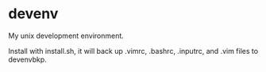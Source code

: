 devenv
======

My unix development environment.

Install with install.sh, it will back up .vimrc, .bashrc, .inputrc, and .vim files to devenvbkp.
